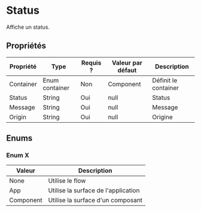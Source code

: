 # Status

Affiche un status.
 
## Propriétés

|Propriété|Type|Requis ?|Valeur par défaut|Description|
|-|-|-|-|-|
|Container|Enum container|Non|Component|Définit le container|
|Status|String|Oui|null|Status|
|Message|String|Oui|null|Message|
|Origin|String|Oui|null|Origine|

## Enums

### Enum X

|Valeur|Description|
|-|-|
|None|Utilise le flow|
|App|Utilise la surface de l'application |
|Component|Utilise la surface d'un composant |